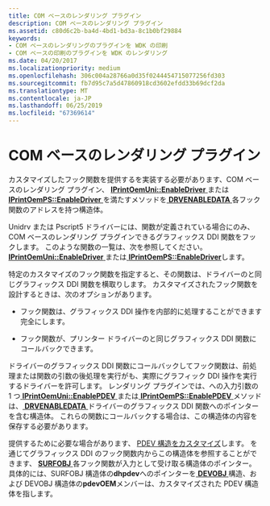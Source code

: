 ```yaml
---
title: COM ベースのレンダリング プラグイン
description: COM ベースのレンダリング プラグイン
ms.assetid: c80d6c2b-ba4d-4bd1-bd3a-8c1b0bf29884
keywords:
- COM ベースのレンダリングのプラグインを WDK の印刷
- COM ベースの印刷のプラグインを WDK のレンダリング
ms.date: 04/20/2017
ms.localizationpriority: medium
ms.openlocfilehash: 306c004a28766a0d35f0244454715077256fd303
ms.sourcegitcommit: fb7d95c7a5d47860918cd3602efdd33b69dcf2da
ms.translationtype: MT
ms.contentlocale: ja-JP
ms.lasthandoff: 06/25/2019
ms.locfileid: "67369614"
---
```

# <a name="com-based-rendering-plug-ins"></a>COM ベースのレンダリング プラグイン





カスタマイズしたフック関数を提供するを実装する必要があります、COM ベースのレンダリング プラグイン、 [ **IPrintOemUni::EnableDriver** ](https://docs.microsoft.com/windows-hardware/drivers/ddi/content/prcomoem/nf-prcomoem-iprintoemuni-enabledriver)または[ **IPrintOemPS::EnableDriver** ](https://docs.microsoft.com/windows-hardware/drivers/ddi/content/prcomoem/nf-prcomoem-iprintoemps-enabledriver)を満たすメソッドを[ **DRVENABLEDATA** ](https://docs.microsoft.com/windows/desktop/api/winddi/ns-winddi-tagdrvenabledata)各フック関数のアドレスを持つ構造体。

Unidrv または Pscript5 ドライバーには、関数が定義されている場合にのみ、COM ベースのレンダリング プラグインできるグラフィックス DDI 関数をフックします。 このような関数の一覧は、次を参照してください。 [ **IPrintOemUni::EnableDriver** ](https://docs.microsoft.com/windows-hardware/drivers/ddi/content/prcomoem/nf-prcomoem-iprintoemuni-enabledriver)または[ **IPrintOemPS::EnableDriver**](https://docs.microsoft.com/windows-hardware/drivers/ddi/content/prcomoem/nf-prcomoem-iprintoemps-enabledriver)します。

特定のカスタマイズのフック関数を指定すると、その関数は、ドライバーのと同じグラフィックス DDI 関数を横取りします。 カスタマイズされたフック関数を設計するときは、次のオプションがあります。

-   フック関数は、グラフィックス DDI 操作を内部的に処理することができます完全にします。

-   フック関数が、プリンター ドライバーのと同じグラフィックス DDI 関数にコールバックできます。

ドライバーのグラフィックス DDI 関数にコールバックしてフック関数は、前処理または関数の引数の後処理を実行がも、実際にグラフィック DDI 操作を実行するドライバーを許可します。 レンダリング プラグインでは、への入力引数の 1 つ[ **IPrintOemUni::EnablePDEV** ](https://docs.microsoft.com/windows-hardware/drivers/ddi/content/prcomoem/nf-prcomoem-iprintoemuni-enablepdev)または[ **IPrintOemPS::EnablePDEV** ](https://docs.microsoft.com/windows-hardware/drivers/ddi/content/prcomoem/nf-prcomoem-iprintoemps-enablepdev)メソッドは、[ **DRVENABLEDATA** ](https://docs.microsoft.com/windows/desktop/api/winddi/ns-winddi-tagdrvenabledata)ドライバーのグラフィックス DDI 関数へのポインターを含む構造体。 これらの関数にコールバックする場合は、この構造体の内容を保存する必要があります。

提供するために必要な場合があります、 [PDEV 構造をカスタマイズ](customized-pdev-structures.md)します。 を通じてグラフィックス DDI のフック関数内からこの構造体を参照することができます、 [ **SURFOBJ** ](https://docs.microsoft.com/windows/desktop/api/winddi/ns-winddi-_surfobj)各フック関数が入力として受け取る構造体のポインター。 具体的には、SURFOBJ 構造体の**dhpdev**へのポインターを[ **DEVOBJ** ](https://docs.microsoft.com/windows-hardware/drivers/ddi/content/printoem/ns-printoem-_devobj)構造、および DEVOBJ 構造体の**pdevOEM**メンバーは、カスタマイズされた PDEV 構造体を指します。

 

 




